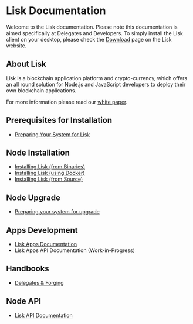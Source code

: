 # Lisk Documentation

Welcome to the Lisk documentation. Please note this documentation is aimed specifically at Delegates and Developers. To simply install the Lisk client on your desktop, please check the [Download](https://lisk.io/download) page on the Lisk website.

## About Lisk

Lisk is a blockchain application platform and crypto-currency, which offers an all round solution for Node.js and JavaScript developers to deploy their own blockchain applications.

For more information please read our [white paper](https://lisk.io/documentation?i=lisk-whitepaper/LiskWhitepaper).

## Prerequisites for Installation

* [Preparing Your System for Lisk](https://lisk.io/documentation?i=lisk-docs/PrereqSetup)

## Node Installation

* [Installing Lisk (from Binaries)](https://lisk.io/documentation?i=lisk-docs/BinaryInstall)
* [Installing Lisk (using Docker)](https://lisk.io/documentation?i=lisk-docs/DockerInstall)
* [Installing Lisk (from Source)](https://lisk.io/documentation?i=lisk-docs/SourceInstall)

## Node Upgrade

* [Preparing your system for upgrade](https://lisk.io/documentation?i=lisk-docs/UpgradeSteps)

## Apps Development

* [Lisk Apps Documentation](https://lisk.io/documentation?i=lisk-dapps-docs/README)
* Lisk Apps API Documentation (Work-in-Progress)

## Handbooks

* [Delegates & Forging](https://lisk.io/documentation?i=lisk-handbooks/DelegateHandbook)

## Node API

* [Lisk API Documentation](https://lisk.io/documentation?i=lisk-docs/APIReference)
